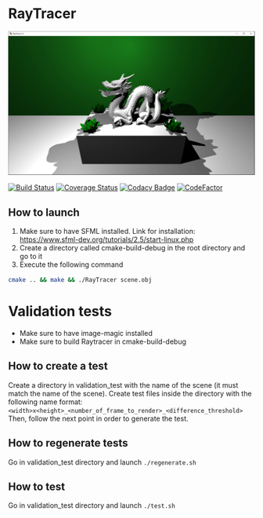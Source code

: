 # RayTracer

![Current RayTracer Version](https://github.com/MickaToast/RayTracer/blob/master/raytracer_current.png?raw=true)

[![Build Status](https://travis-ci.com/MickaToast/RayTracer.svg?branch=master)](https://travis-ci.com/MickaToast/RayTracer)
[![Coverage Status](https://coveralls.io/repos/github/MickaToast/RayTracer/badge.svg?branch=master)](https://coveralls.io/github/MickaToast/RayTracer?branch=master)
[![Codacy Badge](https://api.codacy.com/project/badge/Grade/c64977c42e714c96a3e85cad31ab8103)](https://www.codacy.com/app/MickaToast/RayTracer?utm_source=github.com&amp;utm_medium=referral&amp;utm_content=MickaToast/RayTracer&amp;utm_campaign=Badge_Grade)
[![CodeFactor](https://www.codefactor.io/repository/github/mickatoast/raytracer/badge/master)](https://www.codefactor.io/repository/github/mickatoast/raytracer/overview/master)

## How to launch

1. Make sure to have SFML installed. Link for installation: <https://www.sfml-dev.org/tutorials/2.5/start-linux.php>
2. Create a directory called cmake-build-debug in the root directory and go to it
3. Execute the following command
```bash
cmake .. && make && ./RayTracer scene.obj
```

# Validation tests
* Make sure to have image-magic installed
* Make sure to build Raytracer in cmake-build-debug

## How to create a test
Create a directory in validation_test with the name of the scene (it must match the name of the scene).
Create test files inside the directory with the following name format: `<width>x<height>_<number_of_frame_to_render>_<difference_threshold>`
Then, follow the next point in order to generate the test.

## How to regenerate tests
Go in validation_test directory and launch `./regenerate.sh`

## How to test
Go in validation_test directory and launch `./test.sh`
